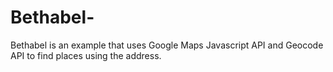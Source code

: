 # Bethabel-
Bethabel is an example that uses Google Maps Javascript API and Geocode API to find places using the address. 
